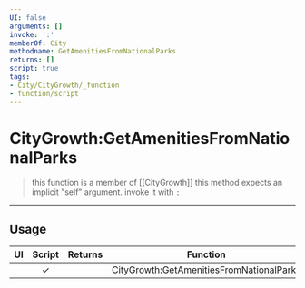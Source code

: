 ```yaml
---
UI: false
arguments: []
invoke: ':'
memberOf: City
methodname: GetAmenitiesFromNationalParks
returns: []
script: true
tags:
- City/CityGrowth/_function
- function/script
---
```

# CityGrowth:GetAmenitiesFromNationalParks
> this function is a member of [[CityGrowth]]
> this method expects an implicit "self" argument. invoke it with `:`
-----
## Usage
|  UI | Script | Returns | Function | Arguments |
|:---:|:------:|-------:|:--------:|:---------|
| |✓||CityGrowth:GetAmenitiesFromNationalParks||
